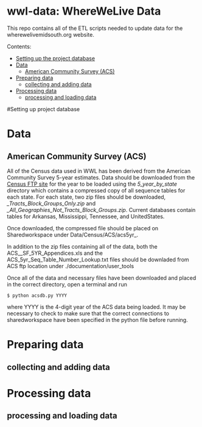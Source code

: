 wwl-data: WhereWeLive Data
====================

This repo contains all of the ETL scripts needed to update data for the wherewelivemidsouth.org website.

Contents:


* [Setting up the project database](#setting-up-the-project-database)
* [Data](#data)
	* [American Community Survey (ACS)](#american-community-survey-(acs))
* [Preparing data](#prepare)
	* [collecting and adding data](#collecting)
* [Processing data](#processing-data)
	* [processing and loading data](#processing-and-loading-data)


#Setting up project database


# Data

## American Community Survey (ACS)

All of the Census data used in WWL has been derived from the American Community Survey 5-year estimates. Data should be downloaded from the [Census FTP site](https://www2.census.gov/programs-surveys/acs/summary_file/) for the year to be loaded using the *5_year_by_state* directory which contains a compressed copy of all sequence tables for each state. For each state, two zip files should be downloaded, *<StateName>_Tracts_Block_Groups_Only.zip* and *<StateName>_All_Geographies_Not_Tracts_Block_Groups.zip*. Current databases contain tables for Arkansas, Mississippi, Tennessee, and UnitedStates.

Once downloaded, the compressed file should be placed on Sharedworkspace under
Data/Census/ACS/acs5yr_<YYYY>.

In addition to the zip files containing all of the data, both the ACS_<YYYY>_SF_5YR_Appendices.xls and the ACS_5yr_Seq_Table_Number_Lookup.txt files should be downladed from ACS ftp location under ./documentation/user_tools

Once all of the data and necessary files have been downloaded and placed in the correct directory, open a terminal and run

    $ python acsdb.py YYYY

where YYYY is the 4-digit year of the ACS data being loaded. It may be necessary to check to make sure that the correct connections to sharedworkspace have been specified in the python file before running.


# Preparing data

## collecting and adding data

# Processing data

## processing and loading data
